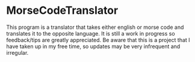 # MorseCodeTranslator
This program is a translator that takes either english or morse code and translates it to the opposite language.
It is still a work in progress so feedback/tips are greatly appreciated. Be aware that this is a project that I 
have taken up in my free time, so updates may be very infrequent and irregular.
